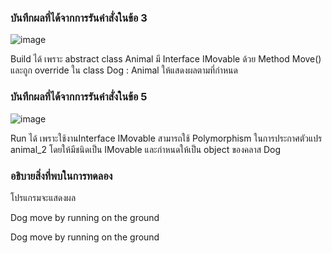 
### บันทึกผลที่ได้จากการรันคำสั่งในข้อ 3
![image](https://github.com/Chaiyapa/03376836-OOP-2566-Lab-13/assets/144195729/236529ad-fbbf-4746-872a-502eaa0434fb)

Build ได้ เพราะ abstract class Animal มี Interface IMovable ด้วย Method Move() และถูก override ใน class Dog : Animal ให้แสดงผลตามที่กำหนด
### บันทึกผลที่ได้จากการรันคำสั่งในข้อ 5
![image](https://github.com/Chaiyapa/03376836-OOP-2566-Lab-13/assets/144195729/b11025b2-7bcd-4db0-a17c-b95f7c8b4b28)

Run ได้ เพราะใช้งานInterface IMovable สามารถใช้ Polymorphism ในการประกาศตัวแปร animal_2 โดยให้มีชนิดเป็น IMovable และกำหนดให้เป็น object ของคลาส Dog
### อธิบายสิ่งที่พบในการทดลอง
โปรแกรมจะแสดงผล

Dog move by running on the ground

Dog move by running on the ground
